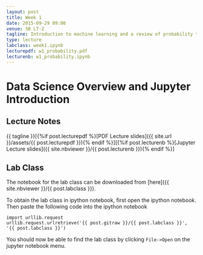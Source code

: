 ```yaml
---
layout: post
title: Week 1
date: 2015-09-29 09:00
venue: SB LT-2
tagline: Introduction to machine learning and a review of probability theory
type: lecture
labclass: week1.ipynb
lecturepdf: w1_probability.pdf
lecturenb: w1_probability.ipynb
---
```


Data Science Overview and Jupyter Introduction
==============================================

Lecture Notes
-------------

{{ tagline }}\[{%if post.lecturepdf %}[PDF Lecture slides]({{ site.url }}/assets/{{ post.lecturepdf }}){% endif %}\]\[{%if post.lecturenb %}[Jupyter Lecture slides]({{ site.nbviewer }}/{{ post.lecturenb }}){% endif %}\] 

Lab Class
---------

The notebook for the lab class can be downloaded from
[here]({{ site.nbviewer }}/{{ post.labclass }}).

To obtain the lab class in ipython notebook, first open the ipython
notebook. Then paste the following code into the ipython notebook

    import urllib.request
    urllib.request.urlretrieve('{{ post.gitraw }}/{{ post.labclass }}', '{{ post.labclass }}')

You should now be able to find the lab class by clicking `File->Open` on
the jupyter notebook menu.


